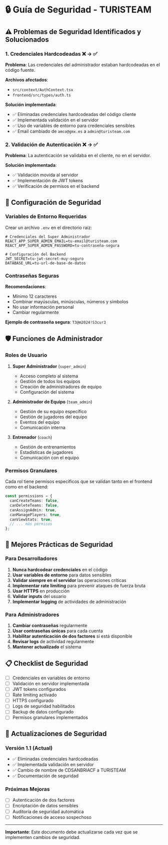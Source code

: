 # 🔒 Guía de Seguridad - TURISTEAM

## ⚠️ Problemas de Seguridad Identificados y Solucionados

### 1. Credenciales Hardcodeadas ❌ → ✅

**Problema**: Las credenciales del administrador estaban hardcodeadas en el código fuente.

**Archivos afectados**:
- `src/context/AuthContext.tsx`
- `frontend/src/types/auth.ts`

**Solución implementada**:
- ✅ Eliminadas credenciales hardcodeadas del código cliente
- ✅ Implementada validación en el servidor
- ✅ Uso de variables de entorno para credenciales sensibles
- ✅ Email cambiado de `amco@gmx.es` a `admin@turisteam.com`

### 2. Validación de Autenticación ❌ → ✅

**Problema**: La autenticación se validaba en el cliente, no en el servidor.

**Solución implementada**:
- ✅ Validación movida al servidor
- ✅ Implementación de JWT tokens
- ✅ Verificación de permisos en el backend

## 🔧 Configuración de Seguridad

### Variables de Entorno Requeridas

Crear un archivo `.env` en el directorio raíz:

```env
# Credenciales del Super Administrador
REACT_APP_SUPER_ADMIN_EMAIL=tu-email@turisteam.com
REACT_APP_SUPER_ADMIN_PASSWORD=tu-contraseña-segura

# Configuración del Backend
JWT_SECRET=tu-jwt-secret-muy-seguro
DATABASE_URL=tu-url-de-base-de-datos
```

### Contraseñas Seguras

**Recomendaciones**:
- Mínimo 12 caracteres
- Combinar mayúsculas, minúsculas, números y símbolos
- No usar información personal
- Cambiar regularmente

**Ejemplo de contraseña segura**: `T3@m2024!S3cur3`

## 🛡️ Funciones de Administrador

### Roles de Usuario

1. **Super Administrador** (`super_admin`)
   - Acceso completo al sistema
   - Gestión de todos los equipos
   - Creación de administradores de equipo
   - Configuración del sistema

2. **Administrador de Equipo** (`team_admin`)
   - Gestión de su equipo específico
   - Gestión de jugadores del equipo
   - Eventos del equipo
   - Comunicación interna

3. **Entrenador** (`coach`)
   - Gestión de entrenamientos
   - Estadísticas de jugadores
   - Comunicación con el equipo

### Permisos Granulares

Cada rol tiene permisos específicos que se validan tanto en el frontend como en el backend:

```typescript
const permissions = {
  canCreateTeams: false,
  canDeleteTeams: false,
  canAssignAdmin: true,
  canManagePlayers: true,
  canViewStats: true,
  // ... más permisos
};
```

## 🚨 Mejores Prácticas de Seguridad

### Para Desarrolladores

1. **Nunca hardcodear credenciales** en el código
2. **Usar variables de entorno** para datos sensibles
3. **Validar siempre en el servidor** las operaciones críticas
4. **Implementar rate limiting** para prevenir ataques de fuerza bruta
5. **Usar HTTPS** en producción
6. **Validar inputs** del usuario
7. **Implementar logging** de actividades de administración

### Para Administradores

1. **Cambiar contraseñas** regularmente
2. **Usar contraseñas únicas** para cada cuenta
3. **Habilitar autenticación de dos factores** si está disponible
4. **Revisar logs** de actividad regularmente
5. **Mantener actualizado** el sistema

## 📋 Checklist de Seguridad

- [ ] Credenciales en variables de entorno
- [ ] Validación en servidor implementada
- [ ] JWT tokens configurados
- [ ] Rate limiting activado
- [ ] HTTPS configurado
- [ ] Logs de seguridad habilitados
- [ ] Backup de datos configurado
- [ ] Permisos granulares implementados

## 🔄 Actualizaciones de Seguridad

### Versión 1.1 (Actual)
- ✅ Eliminadas credenciales hardcodeadas
- ✅ Implementada validación en servidor
- ✅ Cambio de nombre de CDSANBRIACF a TURISTEAM
- ✅ Documentación de seguridad

### Próximas Mejoras
- [ ] Autenticación de dos factores
- [ ] Encriptación de datos sensibles
- [ ] Auditoría de seguridad automática
- [ ] Notificaciones de acceso sospechoso

---

**Importante**: Este documento debe actualizarse cada vez que se implementen cambios de seguridad. 